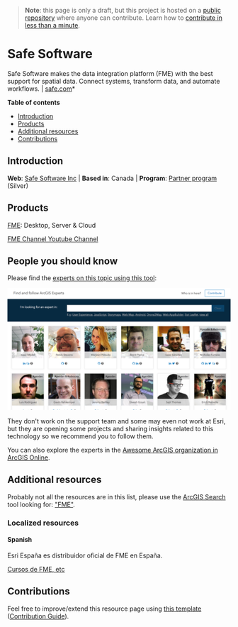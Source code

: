 > **Note**: this page is only a draft, but this project is hosted on a [public repository](https://github.com/hhkaos/awesome-arcgis) where anyone can contribute. Learn how to [contribute in less than a minute](https://github.com/hhkaos/awesome-arcgis/blob/master/CONTRIBUTING.md#contributions).

# Safe Software

Safe Software makes the data integration platform (FME) with the best support for spatial data. Connect systems, transform data, and automate workflows. | [safe.com](https://www.safe.com)*

<!-- START doctoc generated TOC please keep comment here to allow auto update -->
<!-- DON'T EDIT THIS SECTION, INSTEAD RE-RUN doctoc TO UPDATE -->
**Table of contents**

- [Introduction](#introduction)
- [Products](#products)
- [Additional resources](#additional-resources)
- [Contributions](#contributions)

<!-- END doctoc generated TOC please keep comment here to allow auto update -->

## Introduction

**Web**: [Safe Software Inc](https://partners.esri.com/PartnerDetail?id=a2T70000000TNdREAW) | **Based in**: Canada | **Program**: [Partner program](../../programs/partner-program/README.md) (Silver)


## Products

[FME](https://www.safe.com/how-it-works/): Desktop, Server & Cloud

[FME Channel Youtube Channel](https://www.youtube.com/user/FMEchannel/playlists)

## People you should know

Please find the [experts on this topic using this tool](https://esri-es.github.io/arcgis-experts/?topic=FME):

[![ArcGIS Experts Tool Screenshot](https://github.com/esri-es/arcgis-experts/blob/master/assets/imgs/arcgis-experts-tool.png?raw=true)](https://esri-es.github.io/arcgis-experts/?topic=FME)

They don't work on the support team and some may even not work at Esri,
but they are opening some projects and sharing insights related to this
technology so we recommend you to follow them.

You can also explore the experts in the [Awesome ArcGIS organization in ArcGIS Online](https://awesome-arcgis.maps.arcgis.com/home/group.html?id=f3807dde35134fb5b5f0cdc9b1b506f0&start=1&view=list#content).

## Additional resources

Probably not all the resources are in this list, please use the [ArcGIS Search](https://esri-es.github.io/arcgis-search/) tool looking for: ["FME"](https://esri-es.github.io/arcgis-search/?search="FME"&utm_campaign=awesome-list&utm_source=awesome-list&utm_medium=page).

### Localized resources

#### Spanish

Esri España es distribuidor oficial de FME en España.

[Cursos de FME, etc](https://esri-es.github.io/arcgis-search/?amp%3Butm_source=opensearch&search=fme+site%3Aesri.es)

## Contributions

Feel free to improve/extend this resource page using [this template](https://github.com/hhkaos/awesome-arcgis/blob/master/templates/PARTNER_PAGE_TEMPLATE.md) ([Contribution Guide](https://github.com/hhkaos/awesome-arcgis/blob/master/CONTRIBUTING.md)).
